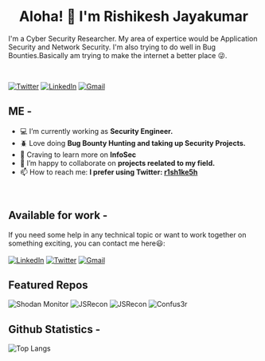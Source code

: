 <br>
<br>
<h1 align="center">Aloha! 👋 I'm Rishikesh Jayakumar </h1>


<p aligh="left">I'm a Cyber Security Researcher. My area of expertice would be Application Security and Network Security. I'm also trying to do well in Bug Bounties.Basically am trying to make the internet a better place 😜.</p>

<br>

[![Twitter](https://img.shields.io/static/v1?style=for-the-badge&logo=twitter&label=Twitter&message=R1SH1KE5H&color=blue)](https://twitter.com/r1sh1ke5h)
[![LinkedIn](https://img.shields.io/static/v1?style=for-the-badge&logo=linkedin&label=LinkedIn&message=Rishikesh-J&color=blue)](https://www.linkedin.com/in/rishikesh-j/)
[![Gmail](https://img.shields.io/static/v1?style=for-the-badge&logo=gmail&label=Gmail&message=rishikeshmits@gmail.com&color=red)](mailto:rishikeshmits@gmail.com)


## ME -

- 💻 I’m currently working as **Security Engineer.**
- 🪲 Love doing **Bug Bounty Hunting and taking up Security Projects.**
- 📜 Craving to learn more on **InfoSec**
- 👐 I’m happy to collaborate on **projects reelated to my field.**
- 📫 How to reach me: **I prefer using Twitter: <a href='https://twitter.com/r1sh1ke5h'>r1sh1ke5h</a>**

<br>

## Available for work -
If you need some help in any technical topic or want to work together on something exciting, you can contact me here😃:
<br>
<br>
[![LinkedIn](https://img.shields.io/static/v1?style=for-the-badge&logo=linkedin&label=LinkedIn&message=Rishikesh-J&color=blue)](https://www.linkedin.com/in/rishikesh-j/)
[![Twitter](https://img.shields.io/static/v1?style=for-the-badge&logo=twitter&label=Twitter&message=R1SH1KE5H&color=blue)](https://twitter.com/r1sh1ke5h)
[![Gmail](https://img.shields.io/static/v1?style=for-the-badge&logo=gmail&label=Gmail&message=rishikeshmits@gmail.com&color=red)](mailto:rishikeshmits@gmail.com)

## Featured Repos

![Shodan Monitor](https://github-readme-stats.vercel.app/api/pin/?username=rishikesh-j&repo=Shodan-Monitor&theme=vue-dark)
![JSRecon](https://github-readme-stats.vercel.app/api/pin/?username=rishikesh-j&repo=JSRecon&theme=vue-dark)
![JSRecon](https://github-readme-stats.vercel.app/api/pin/?username=rishikesh-j&repo=DS_Store-Reader&theme=vue-dark)
![Confus3r](https://github-readme-stats.vercel.app/api/pin/?username=rishikesh-j&repo=Confus3r&theme=vue-dark)

## Github Statistics -

<!-- ![GitHub stats](https://github-readme-stats.vercel.app/api?username=rishikesh-j&show_icons=true&theme=vue-dark&count_private=true) -->
![Top Langs](https://github-readme-stats.vercel.app/api/top-langs/?username=rishikesh-j&count_private=true&theme=vue-dark&layout=compact)

<!--
**rishikesh-j/rishikesh-j** is a ✨ _special_ ✨ repository because its `README.md` (this file) appears on your GitHub profile.

Here are some ideas to get you started:

- 🔭 I’m currently working on ...
- 🌱 I’m currently learning ...
- 👯 I’m looking to collaborate on ...
- 🤔 I’m looking for help with ...
- 💬 Ask me about ...
- 📫 How to reach me: ...
- 😄 Pronouns: ...
- ⚡ Fun fact: ...
-->
